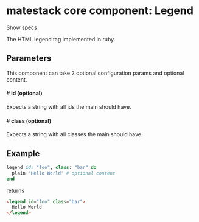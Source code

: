 # matestack core component: Legend

Show [specs](/spec/usage/components/ruby_spec.rb)

The HTML legend tag implemented in ruby.

## Parameters

This component can take 2 optional configuration params and optional content.

#### # id (optional)
Expects a string with all ids the main should have.

#### # class (optional)
Expects a string with all classes the main should have.

## Example

```ruby
legend id: "foo", class: "bar" do
  plain 'Hello World' # optional content
end
```

returns

```html
<legend id="foo" class="bar">
  Hello World
</legend>
```
